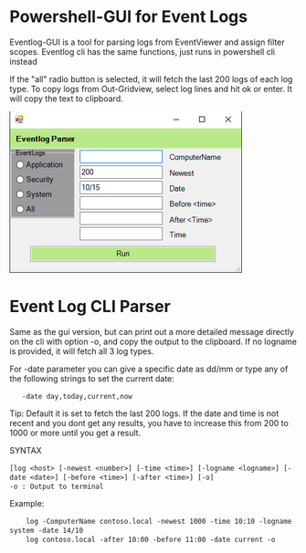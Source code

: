 # Powershell-GUI for Event Logs

Eventlog-GUI is a tool for parsing logs from EventViewer and assign filter scopes.
Eventlog cli has the same functions, just runs in powershell cli instead

If the "all" radio button is selected, it will fetch the last 200 logs of each log type.
To copy logs from Out-Gridview, select log lines and hit ok or enter. It will copy the text to clipboard.

<img src="eventlogcli4.png">


# Event Log CLI Parser

Same as the gui version, but can print out a more detailed message directly on the cli with option -o, and copy the output to the clipboard.
If no logname is provided, it will fetch all 3 log types.

For -date parameter you can give a specific date as dd/mm or type any of the following strings to set the current date:
       
       -date day,today,current,now

Tip: Default it is set to fetch the last 200 logs. If the date and time is not recent and you dont get any results, you have to increase this from 200 to 1000 or more until you get a result.

SYNTAX

    [log <host> [-newest <number>] [-time <time>] [-logname <logname>] [-date <date>] [-before <time>] [-after <time>] [-o]
    -o : Output to terminal

Example:
    
        log -ComputerName contoso.local -newest 1000 -time 10:10 -logname system -date 14/10
        log contoso.local -after 10:00 -before 11:00 -date current -o
